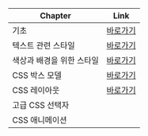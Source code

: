 | Chapter | Link |
| -------- | -------- |
| 기초 | [바로가기](/CSS3/01/README.md) |
| 텍스트 관련 스타일 | [바로가기](/CSS3/02/README.md) |
| 색상과 배경을 위한 스타일 | [바로가기](/CSS3/03/README.md) |
| CSS 박스 모델 | [바로가기](/CSS3/04/README.md) |
| CSS 레이아웃 | [바로가기](/CSS3/05/README.md) |
| 고급 CSS 선택자 |[]()|
| CSS 애니메이션 |[]()|